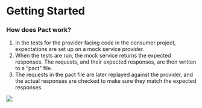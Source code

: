 # Getting Started

### How does Pact work?

1. In the tests for the provider facing code in the consumer project, expectations are set up on a mock service provider.
2. When the tests are run, the mock service returns the expected responses. The requests, and their expected responses, are then written to a “pact” file.
3. The requests in the pact file are later replayed against the provider, and the actual responses are checked to make sure they match the expected responses.

![](http://www.pact.io/media/pact_two_parts.png)
